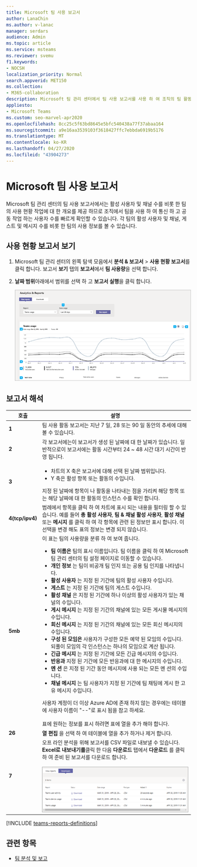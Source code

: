 ```yaml
---
title: Microsoft 팀 사용 보고서
author: LanaChin
ms.author: v-lanac
manager: serdars
audience: Admin
ms.topic: article
ms.service: msteams
ms.reviewer: svemu
f1.keywords:
- NOCSH
localization_priority: Normal
search.appverid: MET150
ms.collection:
- M365-collaboration
description: Microsoft 팀 관리 센터에서 팀 사용 보고서를 사용 하 여 조직의 팀 활동에 대 한 개요를 확인 하는 방법에 대해 알아봅니다.
appliesto:
- Microsoft Teams
ms.custom: seo-marvel-apr2020
ms.openlocfilehash: 8cc25c5f63bd8645e5bfc540438a77f37abaa164
ms.sourcegitcommit: a9e16aa3539103f3618427ffc7ebbda6919b5176
ms.translationtype: MT
ms.contentlocale: ko-KR
ms.lasthandoff: 04/27/2020
ms.locfileid: "43904273"
---
```

# <a name="microsoft-teams-usage-report"></a>Microsoft 팀 사용 보고서

Microsoft 팀 관리 센터의 팀 사용 보고서에서는 활성 사용자 및 채널 수를 비롯 한 팀의 사용 현황 작업에 대 한 개요를 제공 하므로 조직에서 팀을 사용 하 여 통신 하 고 공동 작업 하는 사용자 수를 빠르게 확인할 수 있습니다. 각 팀의 활성 사용자 및 채널, 게스트 및 메시지 수를 비롯 한 팀의 사용 정보를 볼 수 있습니다.

## <a name="view-the-usage-report"></a>사용 현황 보고서 보기

1. Microsoft 팀 관리 센터의 왼쪽 탐색 모음에서 **분석 & 보고서** > **사용 현황 보고서**를 클릭 합니다. 보고서 **보기** 탭의 **보고서**에서 **팀 사용량**을 선택 합니다.
2. **날짜 범위**아래에서 범위를 선택 하 고 **보고서 실행**을 클릭 합니다.

    ![팀 관리 센터에서 설명선이 포함 된 팀 사용 보고서 스크린샷](../media/teams-reports-teams-usage-with-callouts.png "팀 관리 센터에서 설명선이 포함 된 팀 사용 보고서 스크린샷")

## <a name="interpret-the-report"></a>보고서 해석

|호출 |설명  |
|--------|-------------|
|**1**   |팀 사용 활동 보고서는 지난 7 일, 28 또는 90 일 동안의 추세에 대해 볼 수 있습니다. |
|**2**   |각 보고서에는이 보고서가 생성 된 날짜에 대 한 날짜가 있습니다. 일반적으로이 보고서에는 활동 시간부터 24 ~ 48 시간 대기 시간이 반영 됩니다. |
|**3**   |<ul><li>차트의 X 축은 보고서에 대해 선택 된 날짜 범위입니다.</li> <li> Y 축은 활성 항목 또는 활동의 수입니다.</li> </ul>지정 된 날짜에 항목이 나 활동을 나타내는 점을 가리켜 해당 항목 또는 해당 날짜에 대 한 활동의 인스턴스 수를 확인 합니다.|
|**4(tcp/ipv4)**   |범례에서 항목을 클릭 하 여 차트에 표시 되는 내용을 필터링 할 수 있습니다. 예를 들어 **총 활성 사용자**, **팀 & 채널 활성 사용자**, **활성 채널**또는 **메시지** 를 클릭 하 여 각 항목에 관련 된 정보만 표시 합니다. 이 선택을 변경 해도 표의 정보는 변경 되지 않습니다. |
|**5mb**   |이 표는 팀의 사용량을 분류 하 여 보여 줍니다. <ul><li>**팀 이름은** 팀의 표시 이름입니다. 팀 이름을 클릭 하 여 Microsoft 팀 관리 센터의 팀 설정 페이지로 이동할 수 있습니다. </li> <li>**개인 정보** 는 팀이 비공개 팀 인지 또는 공용 팀 인지를 나타냅니다.</li> <li>**활성 사용자** 는 지정 된 기간에 팀의 활성 사용자 수입니다.</li><li>**게스트** 는 지정 된 기간에 팀의 게스트 수입니다.</li> <li>**활성 채널** 은 지정 된 기간에 하나 이상의 활성 사용자가 있는 채널의 수입니다.</li> <li>**게시 메시지** 는 지정 된 기간의 채널에 있는 모든 게시물 메시지의 수입니다.</li> <li>**회신 메시지** 는 지정 된 기간의 채널에 있는 모든 회신 메시지의 수입니다.</li> <li>**구성 된 모임은** 사용자가 구성한 모든 예약 된 모임의 수입니다. 되풀이 모임의 각 인스턴스는 하나의 모임으로 계산 됩니다.</li><li>**긴급 메시지** 는 지정 된 기간에 모든 긴급 메시지의 수입니다.</li><li>**반응과** 지정 된 기간에 모든 반응과에 대 한 메시지의 수입니다.</li><li>**멘 션** 은 지정 된 기간 동안 메시지에 사용 되는 모든 멘 션의 수입니다.</li><li>**채널 메시지** 는 팀 사용자가 지정 된 기간에 팀 채팅에 게시 한 고유 메시지 수입니다.</li> </li> </ul>사용자 계정이 더 이상 Azure AD에 존재 하지 않는 경우에는 테이블에 사용자 이름이 "--"로 표시 됨을 참고 하세요. <br><br>표에 원하는 정보를 표시 하려면 표에 열을 추가 해야 합니다. |
|**26**   |**열 편집** 을 선택 하 여 테이블에 열을 추가 하거나 제거 합니다.|
|**7**   |오프 라인 분석을 위해 보고서를 CSV 파일로 내보낼 수 있습니다. **Excel로 내보내기를**클릭 한 다음 **다운로드** 탭에서 **다운로드** 를 클릭 하 여 준비 된 보고서를 다운로드 합니다.<br><br>![내보낸 보고서를 다운로드 하는 것을 보여 주는 다운로드 탭 스크린샷](../media/teams-reports-export-to-csv.png)|

[!INCLUDE [teams-reports-definitions](../includes/teams-reports-definitions.md)]

## <a name="related-topics"></a>관련 항목

- [팀 분석 및 보고](teams-reporting-reference.md)
